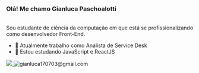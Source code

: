 ### Olá! Me chamo Gianluca Paschoalotti

<br>
Sou estudante de ciência da computação em que está se profissionalizando como desenvolvedor Front-End.

- 🔭 Atualmente trabalho como Analista de Service Desk
- 🌱 Estou estudando JavaScript e ReactJS

<div>
  <a href="https://www.linkedin.com/in/gianluca-paschoalotti-777366209/">
    <img src="https://img.shields.io/badge/linkedin-%230077B5.svg?&style=for-the-badge&logo=linkedin&logoColor=white"/> 
  </a>
  <img src="https://img.shields.io/badge/Gmail-D14836?style=for-the-badge&logo=gmail&logoColor=white" title="gianluca170703@gmail.com" /> 
</div>

